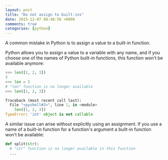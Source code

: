 ```yaml
---
layout: post
title: "Do not assign to built-ins"
date: 2015-12-07 08:48:58 +0000
comments: true
categories: [python]
---
```


A common mistake in Python is to assign a value to a built-in function.

Python allows you to assign a value to a variable with any name, and if you choose one of the names of Python built-in functions, this function won't be available anymore:

```python
>>> len([1, 2, 3])
3
>>> len = 5
# "len" function is no longer available
>>> len([1, 2, 3])

Traceback (most recent call last):
  File "<pyshell#2>", line 1, in <module>
    len([1, 2, 3])
TypeError: 'int' object is not callable
```

A similar issue can arise without explicitly using an assignment. If you use a name of a built-in function for a function's argument a built-in function won't be available:

```python
def split(str):
  # "str" function is no longer available in this function
  ...
```

